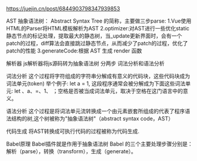 https://juejin.cn/post/6844903798347939853

AST 抽象语法树： Abstract Syntax Tree 的简称，主要做三步parse:
1.Vue使用HTML的Parser将HTML模板解析为AST
2.optimizer:对AST进行一些优化static静态节点的标记处理，提取最大的静态树，当_update更新界面时，会有一个patch的过程，diff算法会直接跳过静态节点，从而减少了patch的过程，优化了patch的性能
3.generateCode:根据 AST 生成 render 函数

解析器 
js解析器将js源码转为抽象语法树 分两步 
词法分析和语法分析

词法分析
这个过程将字符组成的字符串分解成有意义的代码块，这些代码块成为词法单元(token)
举个例子: let a = 1, 这段程序通常会被分解成为下面这些词法单元: let 、a、=、1、 ；空格是否被当成词法单元，取决于空格在这门语言中的意义。

语法分析
这个过程是将词法单元流转换成一个由元素嵌套所组成的代表了程序语法结构的树,这个树被称为"抽象语法树"（abstract syntax code，AST）

代码生成
将AST转换成可执行代码的过程被称为代码生成.

Babel原理
Babel插件就是作用于抽象语法树
Babel 的三个主要处理步骤分别是：解析（parse），转换（transform），生成（generate）。
